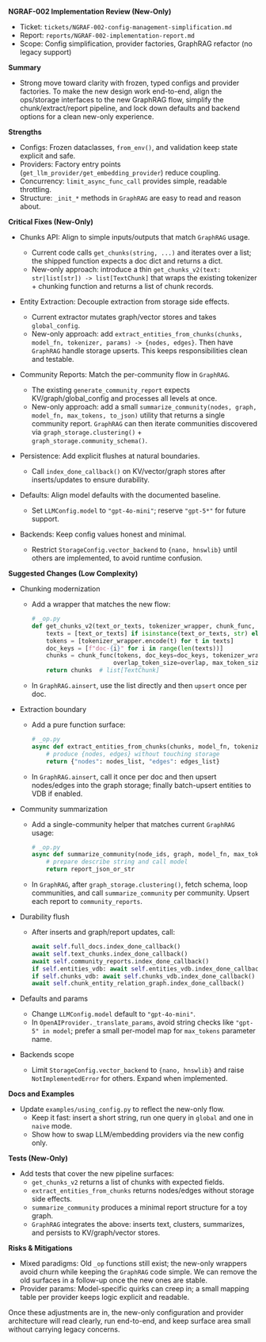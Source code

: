 **NGRAF-002 Implementation Review (New-Only)**

- Ticket: `tickets/NGRAF-002-config-management-simplification.md`
- Report: `reports/NGRAF-002-implementation-report.md`
- Scope: Config simplification, provider factories, GraphRAG refactor (no legacy support)

**Summary**

- Strong move toward clarity with frozen, typed configs and provider factories. To make the new design work end-to-end, align the ops/storage interfaces to the new GraphRAG flow, simplify the chunk/extract/report pipeline, and lock down defaults and backend options for a clean new-only experience.

**Strengths**

- Configs: Frozen dataclasses, `from_env()`, and validation keep state explicit and safe.
- Providers: Factory entry points (`get_llm_provider/get_embedding_provider`) reduce coupling.
- Concurrency: `limit_async_func_call` provides simple, readable throttling.
- Structure: `_init_*` methods in `GraphRAG` are easy to read and reason about.

**Critical Fixes (New-Only)**

- Chunks API: Align to simple inputs/outputs that match `GraphRAG` usage.
  - Current code calls `get_chunks(string, ...)` and iterates over a list; the shipped function expects a doc dict and returns a dict.
  - New-only approach: introduce a thin `get_chunks_v2(text: str|list[str]) -> list[TextChunk]` that wraps the existing tokenizer + chunking function and returns a list of chunk records.

- Entity Extraction: Decouple extraction from storage side effects.
  - Current extractor mutates graph/vector stores and takes `global_config`.
  - New-only approach: add `extract_entities_from_chunks(chunks, model_fn, tokenizer, params) -> {nodes, edges}`. Then have `GraphRAG` handle storage upserts. This keeps responsibilities clean and testable.

- Community Reports: Match the per-community flow in `GraphRAG`.
  - The existing `generate_community_report` expects KV/graph/global_config and processes all levels at once.
  - New-only approach: add a small `summarize_community(nodes, graph, model_fn, max_tokens, to_json)` utility that returns a single community report. `GraphRAG` can then iterate communities discovered via `graph_storage.clustering()` + `graph_storage.community_schema()`.

- Persistence: Add explicit flushes at natural boundaries.
  - Call `index_done_callback()` on KV/vector/graph stores after inserts/updates to ensure durability.

- Defaults: Align model defaults with the documented baseline.
  - Set `LLMConfig.model` to `"gpt-4o-mini"`; reserve `"gpt-5*"` for future support.

- Backends: Keep config values honest and minimal.
  - Restrict `StorageConfig.vector_backend` to `{nano, hnswlib}` until others are implemented, to avoid runtime confusion.

**Suggested Changes (Low Complexity)**

- Chunking modernization
  - Add a wrapper that matches the new flow:
    ```python
    # _op.py
    def get_chunks_v2(text_or_texts, tokenizer_wrapper, chunk_func, size, overlap):
        texts = [text_or_texts] if isinstance(text_or_texts, str) else list(text_or_texts)
        tokens = [tokenizer_wrapper.encode(t) for t in texts]
        doc_keys = [f"doc-{i}" for i in range(len(texts))]
        chunks = chunk_func(tokens, doc_keys=doc_keys, tokenizer_wrapper=tokenizer_wrapper,
                           overlap_token_size=overlap, max_token_size=size)
        return chunks  # list[TextChunk]
    ```
  - In `GraphRAG.ainsert`, use the list directly and then `upsert` once per doc.

- Extraction boundary
  - Add a pure function surface:
    ```python
    # _op.py
    async def extract_entities_from_chunks(chunks, model_fn, tokenizer_wrapper, max_glean, summary_tokens, to_json):
        # produce {nodes, edges} without touching storage
        return {"nodes": nodes_list, "edges": edges_list}
    ```
  - In `GraphRAG.ainsert`, call it once per doc and then upsert nodes/edges into the graph storage; finally batch-upsert entities to VDB if enabled.

- Community summarization
  - Add a single-community helper that matches current `GraphRAG` usage:
    ```python
    # _op.py
    async def summarize_community(node_ids, graph, model_fn, max_tokens, to_json, tokenizer_wrapper):
        # prepare describe string and call model
        return report_json_or_str
    ```
  - In `GraphRAG`, after `graph_storage.clustering()`, fetch schema, loop communities, and call `summarize_community` per community. Upsert each report to `community_reports`.

- Durability flush
  - After inserts and graph/report updates, call:
    ```python
    await self.full_docs.index_done_callback()
    await self.text_chunks.index_done_callback()
    await self.community_reports.index_done_callback()
    if self.entities_vdb: await self.entities_vdb.index_done_callback()
    if self.chunks_vdb: await self.chunks_vdb.index_done_callback()
    await self.chunk_entity_relation_graph.index_done_callback()
    ```

- Defaults and params
  - Change `LLMConfig.model` default to `"gpt-4o-mini"`.
  - In `OpenAIProvider._translate_params`, avoid string checks like `"gpt-5" in model`; prefer a small per-model map for `max_tokens` parameter name.

- Backends scope
  - Limit `StorageConfig.vector_backend` to `{nano, hnswlib}` and raise `NotImplementedError` for others. Expand when implemented.

**Docs and Examples**

- Update `examples/using_config.py` to reflect the new-only flow.
  - Keep it fast: insert a short string, run one query in `global` and one in `naive` mode.
  - Show how to swap LLM/embedding providers via the new config only.

**Tests (New-Only)**

- Add tests that cover the new pipeline surfaces:
  - `get_chunks_v2` returns a list of chunks with expected fields.
  - `extract_entities_from_chunks` returns nodes/edges without storage side effects.
  - `summarize_community` produces a minimal report structure for a toy graph.
  - `GraphRAG` integrates the above: inserts text, clusters, summarizes, and persists to KV/graph/vector stores.

**Risks & Mitigations**

- Mixed paradigms: Old `_op` functions still exist; the new-only wrappers avoid churn while keeping the `GraphRAG` code simple. We can remove the old surfaces in a follow-up once the new ones are stable.
- Provider params: Model-specific quirks can creep in; a small mapping table per provider keeps logic explicit and readable.

Once these adjustments are in, the new-only configuration and provider architecture will read clearly, run end-to-end, and keep surface area small without carrying legacy concerns.

